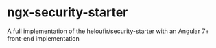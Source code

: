 # ngx-security-starter
A full implementation of the heloufir/security-starter with an Angular 7+ front-end implementation

